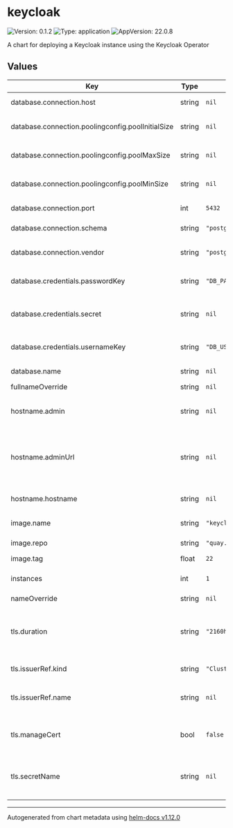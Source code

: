 # keycloak

![Version: 0.1.2](https://img.shields.io/badge/Version-0.1.2-informational?style=flat-square) ![Type: application](https://img.shields.io/badge/Type-application-informational?style=flat-square) ![AppVersion: 22.0.8](https://img.shields.io/badge/AppVersion-22.0.8-informational?style=flat-square)

A chart for deploying a Keycloak instance using the Keycloak Operator

## Values

| Key | Type | Default | Description |
|-----|------|---------|-------------|
| database.connection.host | string | `nil` | The host of the database server |
| database.connection.poolingconfig.poolInitialSize | string | `nil` | The initial size of the connection pool |
| database.connection.poolingconfig.poolMaxSize | string | `nil` | The maximum size of the connection pool |
| database.connection.poolingconfig.poolMinSize | string | `nil` | The minimum size of the connection pool |
| database.connection.port | int | `5432` | The port of the database server |
| database.connection.schema | string | `"postgresql"` | The database schema to be used |
| database.connection.vendor | string | `"postgres"` | The database vendor, e.g. postgres |
| database.credentials.passwordKey | string | `"DB_PASS"` | The key containing the password in the secret |
| database.credentials.secret | string | `nil` | The secret to load the database username and password from |
| database.credentials.usernameKey | string | `"DB_USER"` | The key containing the username in the secret |
| database.name | string | `nil` | The name of the database |
| fullnameOverride | string | `nil` |  |
| hostname.admin | string | `nil` | The hostname for accessing the administration console |
| hostname.adminUrl | string | `nil` | The base URL for accessing the administration console, including scheme, host, port and path |
| hostname.hostname | string | `nil` | Hostname for the Keycloak server, required |
| image.name | string | `"keycloak/keycloak"` | The name of the image |
| image.repo | string | `"quay.io"` | The image repository |
| image.tag | float | `22` | The image tag |
| instances | int | `1` | How many instances of Keycloak to deploy |
| nameOverride | string | `nil` |  |
| tls.duration | string | `"2160h"` | How long the certificate is valid if manageCert is true, must be a value with s, m, or h. |
| tls.issuerRef.kind | string | `"ClusterIssuer"` | What kind of issuer to use |
| tls.issuerRef.name | string | `nil` | The name of the certificate issuer to use if manageCert is true |
| tls.manageCert | bool | `false` | Whether to manage the cert using the cert-manager operator |
| tls.secretName | string | `nil` | The name of the secret to use, defaults to $RELEASE_NAME-keycloak-cert |

----------------------------------------------
Autogenerated from chart metadata using [helm-docs v1.12.0](https://github.com/norwoodj/helm-docs/releases/v1.12.0)
